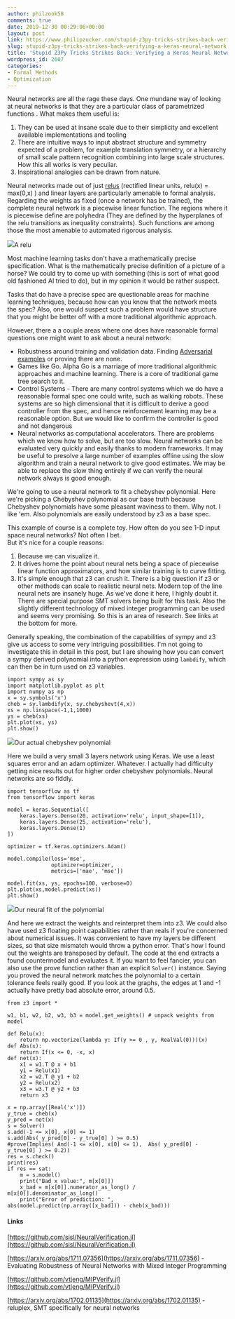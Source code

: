 ```yaml
---
author: philzook58
comments: true
date: 2019-12-30 00:29:06+00:00
layout: post
link: https://www.philipzucker.com/stupid-z3py-tricks-strikes-back-verifying-a-keras-neural-network/
slug: stupid-z3py-tricks-strikes-back-verifying-a-keras-neural-network
title: 'Stupid Z3Py Tricks Strikes Back: Verifying a Keras Neural Network'
wordpress_id: 2607
categories:
- Formal Methods
- Optimization
---
```





Neural networks are all the rage these days. One mundane way of looking at neural networks is that they are a particular class of parametrized functions . What makes them useful is: 







  1. They can be used at insane scale due to their simplicity and excellent available implementations and tooling
  2. There are intuitive ways to input abstract structure and symmetry expected of a problem, for example translation symmetry, or a hierarchy of small scale pattern recognition combining into large scale structures. How this all works is very peculiar.
  3. Inspirational analogies can be drawn from nature.






Neural networks made out of just [relus](https://en.wikipedia.org/wiki/Rectifier_(neural_networks)) (rectified linear units, relu(x) = max(0,x) ) and linear layers are particularly amenable to formal analysis. Regarding the weights as fixed (once a network has be trained), the complete neural network is a piecewise linear function. The regions where it is piecewise define are polyhedra (They are defined by the hyperplanes of the relu transitions as inequality constraints). Such functions are among those the most amenable to automated rigorous analysis.





![](/assets/relu.png)A relu





Most machine learning tasks don't have a mathematically precise specification. What is the mathematically precise definition of a picture of a horse? We could try to come up with something (this is sort of what good old fashioned AI tried to do), but in my opinion it would be rather suspect.







Tasks that do have a precise spec are questionable areas for machine learning techniques, because how can you know that the network meets the spec? Also, one would suspect such a problem would have structure that you might be better off with a more traditional algorithmic approach.







However, there a a couple areas where one does have reasonable formal questions one might want to ask about a neural network:







  * Robustness around training and validation data. Finding [Adversarial examples](https://openai.com/blog/adversarial-example-research/) or proving there are none.
  * Games like Go. Alpha Go is a marriage of more traditional algorithmic approaches and machine learning. There is a core of traditional game tree search to it.
  * Control Systems - There are many control systems which we do have a reasonable formal spec one could write, such as walking robots. These systems are so high dimensional that it is difficult to derive a good controller from the spec, and hence reinforcement learning may be a reasonable option. But we would like to confirm the controller is good and not dangerous
  * Neural networks as computational accelerators. There are problems which we know how to solve, but are too slow. Neural networks can be evaluated very quickly and easily thanks to modern frameworks.  It may be useful to presolve a large number of examples offline using the slow algorithm and train a neural network to give good estimates.   We may be able to replace the slow thing entirely if we can verify the neural network always is good enough. 






We're going to use a neural network to fit a chebyshev polynomial. Here we're picking a Chebyshev polynomial as our base truth because Chebyshev polynomials have some pleasant waviness to them. Why not. I like 'em.  Also polynomials are easily understood by z3 as a base spec.







This example of course is a complete toy. How often do you see 1-D input space neural networks? Not often I bet.  
But it's nice for a couple reasons:







  1. Because we can visualize it. 
  2. It drives home the point about neural nets being a space of piecewise linear function approximators, and how similar training is to curve fitting.
  3. It's simple enough that z3 can crush it. There is a big question if z3 or other methods can scale to realistic neural nets. Modern top of the line neural nets are insanely huge. As we've done it here, I highly doubt it. There are special purpose SMT solvers being built for this task. Also the slightly different technology of mixed integer programming can be used and seems very promising.  So this is an area of research. See links at the bottom for more.






Generally speaking, the combination of the capabilities of sympy and z3 give us access to some very intriguing possibilities. I'm not going to investigate this in detail in this post, but I are showing how you can convert a sympy derived polynomial into a python expression using `lambdify`, which can then be in turn used on z3 variables.  







```
import sympy as sy
import matplotlib.pyplot as plt
import numpy as np
x = sy.symbols('x')
cheb = sy.lambdify(x, sy.chebyshevt(4,x))
xs = np.linspace(-1,1,1000)
ys = cheb(xs)
plt.plot(xs, ys)
plt.show()
```




![](/assets/cheb.png)Our actual chebyshev polynomial





Here we build a very small 3 layers network using Keras. We use a least squares error and an adam optimizer. Whatever. I actually had difficulty getting nice results out for higher order chebyshev polynomials. Neural networks are so fiddly.






```
import tensorflow as tf
from tensorflow import keras

model = keras.Sequential([
    keras.layers.Dense(20, activation='relu', input_shape=[1]),
    keras.layers.Dense(25, activation='relu'),
    keras.layers.Dense(1)
])

optimizer = tf.keras.optimizers.Adam()

model.compile(loss='mse',
              optimizer=optimizer,
              metrics=['mae', 'mse'])

model.fit(xs, ys, epochs=100, verbose=0)
plt.plot(xs,model.predict(xs))
plt.show()
```




![](/assets/neural_fit.png)Our neural fit of the polynomial





And here we extract the weights and reinterpret them into z3. We could also have used z3 floating point capabilities rather than reals if you're concerned about numerical issues.  It was convenient to have my layers be different sizes, so that size mismatch would throw a python error. That's how I found out the weights are transposed by default. The code at the end extracts a found countermodel and evaluates it. If you want to feel fancier, you can also use the prove function rather than an explicit `Solver()` instance. Saying you proved the neural network matches the polynomial to a certain tolerance feels really good. If you look at the graphs, the edges at 1 and -1 actually have pretty bad absolute error, around 0.5.






```
from z3 import *

w1, b1, w2, b2, w3, b3 = model.get_weights() # unpack weights from model

def Relu(x):
    return np.vectorize(lambda y: If(y >= 0 , y, RealVal(0)))(x)
def Abs(x):
    return If(x <= 0, -x, x)
def net(x):
    x1 = w1.T @ x + b1
    y1 = Relu(x1)
    x2 = w2.T @ y1 + b2
    y2 = Relu(x2)
    x3 = w3.T @ y2 + b3
    return x3

x = np.array([Real('x')])
y_true = cheb(x)
y_pred = net(x)
s = Solver()
s.add(-1 <= x[0], x[0] <= 1)
s.add(Abs( y_pred[0] - y_true[0] ) >= 0.5)
#prove(Implies( And(-1 <= x[0], x[0] <= 1),  Abs( y_pred[0] - y_true[0] ) >= 0.2))
res = s.check()
print(res)
if res == sat:
    m = s.model()
    print("Bad x value:", m[x[0]])
    x_bad = m[x[0]].numerator_as_long() / m[x[0]].denominator_as_long() 
    print("Error of prediction: ", abs(model.predict(np.array([x_bad])) - cheb(x_bad)))
```






#### Links







[https://github.com/sisl/NeuralVerification.jl](https://github.com/sisl/NeuralVerification.jl)







[https://arxiv.org/abs/1711.07356](https://arxiv.org/abs/1711.07356) - Evaluating Robustness of Neural Networks with Mixed Integer Programming







[https://github.com/vtjeng/MIPVerify.jl](https://github.com/vtjeng/MIPVerify.jl)







[https://arxiv.org/abs/1702.01135](https://arxiv.org/abs/1702.01135) - reluplex, SMT specifically for neural networks



